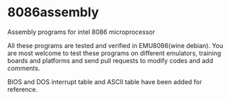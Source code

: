# 8086assembly
Assembly programs for intel 8086 microprocessor

All these programs are tested and verified in EMU8086(wine debian).
You are most welcome to test these programs on different emulators, training boards and platforms and send pull requests to modify codes 
and add comments. 

BIOS and DOS interrupt table and ASCII table have been added for reference.
